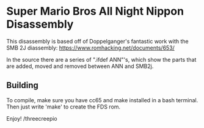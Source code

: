 # Super Mario Bros All Night Nippon Disassembly

This disassembly is based off of Doppelganger's fantastic work with the SMB 2J diassembly: https://www.romhacking.net/documents/653/

In the source there are a series of ".ifdef ANN"'s, which show the parts that are added, moved and removed between ANN and SMB2j.

## Building

To compile, make sure you have cc65 and make installed in a bash terminal. Then just write 'make' to create the FDS rom.

Enjoy!
/threecreepio
